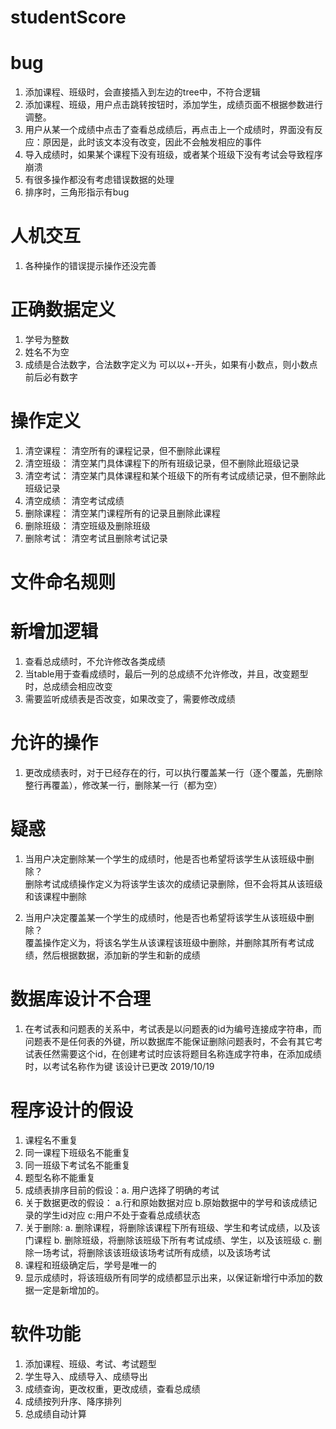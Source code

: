 # studentScore

# bug
1. 添加课程、班级时，会直接插入到左边的tree中，不符合逻辑<br>
2. 添加课程、班级，用户点击跳转按钮时，添加学生，成绩页面不根据参数进行调整。<br>
3. 用户从某一个成绩中点击了查看总成绩后，再点击上一个成绩时，界面没有反应：原因是，此时该文本没有改变，因此不会触发相应的事件<br>
4. 导入成绩时，如果某个课程下没有班级，或者某个班级下没有考试会导致程序崩溃<br>
5. 有很多操作都没有考虑错误数据的处理<br>
6. 排序时，三角形指示有bug<br>

# 人机交互

1. 各种操作的错误提示操作还没完善<br>

# 正确数据定义

1. 学号为整数<br>
2. 姓名不为空<br>
3. 成绩是合法数字，合法数字定义为 可以以+-开头，如果有小数点，则小数点前后必有数字<br>

# 操作定义

1. 清空课程： 清空所有的课程记录，但不删除此课程<br>
2. 清空班级： 清空某门具体课程下的所有班级记录，但不删除此班级记录<br>
3. 清空考试： 清空某门具体课程和某个班级下的所有考试成绩记录，但不删除此班级记录<br>
4. 清空成绩： 清空考试成绩
5. 删除课程： 清空某门课程所有的记录且删除此课程<br>
6. 删除班级： 清空班级及删除班级<br>
7. 删除考试： 清空考试且删除考试记录<br>

# 文件命名规则

# 新增加逻辑

1. 查看总成绩时，不允许修改各类成绩<br>
2. 当table用于查看成绩时，最后一列的总成绩不允许修改，并且，改变题型时，总成绩会相应改变<br>
3. 需要监听成绩表是否改变，如果改变了，需要修改成绩



# 允许的操作

1. 更改成绩表时，对于已经存在的行，可以执行覆盖某一行（逐个覆盖，先删除整行再覆盖），修改某一行，删除某一行（都为空）<br>


# 疑惑

1. 当用户决定删除某一个学生的成绩时，他是否也希望将该学生从该班级中删除？<br>
   删除考试成绩操作定义为将该学生该次的成绩记录删除，但不会将其从该班级和该课程中删除<br>

2. 当用户决定覆盖某一个学生的成绩时，他是否也希望将该学生从该班级中删除？<br>
   覆盖操作定义为，将该名学生从该课程该班级中删除，并删除其所有考试成绩，然后根据数据，添加新的学生和新的成绩<br>


# 数据库设计不合理

1. 在考试表和问题表的关系中，考试表是以问题表的id为编号连接成字符串，而问题表不是任何表的外键，所以数据库不能保证删除问题表时，不会有其它考试表任然需要这个id，在创建考试时应该将题目名称连成字符串，在添加成绩时，以考试名称作为键    该设计已更改 2019/10/19<br>


# 程序设计的假设

1. 课程名不重复<br>
2. 同一课程下班级名不能重复<br>
3. 同一班级下考试名不能重复<br>
4. 题型名称不能重复<br>
5. 成绩表排序目前的假设：a. 用户选择了明确的考试 <br>
6. 关于数据更改的假设： a.行和原始数据对应 b.原始数据中的学号和该成绩记录的学生id对应 c:用户不处于查看总成绩状态<br>
7. 关于删除: a. 删除课程，将删除该课程下所有班级、学生和考试成绩，以及该门课程 b. 删除班级，将删除该班级下所有考试成绩、学生，以及该班级 c. 删除一场考试，将删除该该班级该场考试所有成绩，以及该场考试<br>
8. 课程和班级确定后，学号是唯一的<br>
9. 显示成绩时，将该班级所有同学的成绩都显示出来，以保证新增行中添加的数据一定是新增加的。<br>


# 软件功能

1. 添加课程、班级、考试、考试题型<br>
2. 学生导入、成绩导入、成绩导出<br>
3. 成绩查询，更改权重，更改成绩，查看总成绩<br>
4. 成绩按列升序、降序排列<br>
5. 总成绩自动计算
